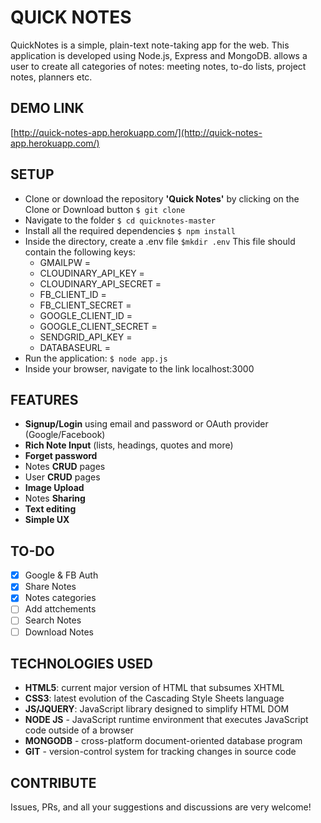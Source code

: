 # QUICK NOTES

QuickNotes is a simple, plain-text note-taking app for the web. This application is developed using Node.js, Express and MongoDB. allows a user to create all categories of notes: meeting notes, to-do lists, project notes, planners etc.

## DEMO LINK

[http://quick-notes-app.herokuapp.com/](http://quick-notes-app.herokuapp.com/)

## SETUP

- Clone or download the repository **'Quick Notes'** by clicking on the Clone or Download button `$ git clone`
- Navigate to the folder `$ cd quicknotes-master`
- Install all the required dependencies `$ npm install`
- Inside the directory, create a .env file `$mkdir .env`
  This file should contain the following keys:
  - GMAILPW =
  - CLOUDINARY_API_KEY =
  - CLOUDINARY_API_SECRET =
  - FB_CLIENT_ID =
  - FB_CLIENT_SECRET =
  - GOOGLE_CLIENT_ID =
  - GOOGLE_CLIENT_SECRET =
  - SENDGRID_API_KEY =
  - DATABASEURL =
- Run the application: `$ node app.js`
- Inside your browser, navigate to the link localhost:3000

## FEATURES

- **Signup/Login** using email and password or OAuth provider (Google/Facebook)
- **Rich Note Input** (lists, headings, quotes and more)
- **Forget password**
- Notes **CRUD** pages
- User **CRUD** pages
- **Image Upload**
- Notes **Sharing**
- **Text editing**
- **Simple UX**

## TO-DO

- [x] Google & FB Auth
- [x] Share Notes
- [x] Notes categories
- [ ] Add attchements
- [ ] Search Notes
- [ ] Download Notes

## TECHNOLOGIES USED

- **HTML5**: current major version of HTML that subsumes XHTML
- **CSS3**: latest evolution of the Cascading Style Sheets language
- **JS/JQUERY**: JavaScript library designed to simplify HTML DOM
- **NODE JS** - JavaScript runtime environment that executes JavaScript code outside of a browser
- **MONGODB** - cross-platform document-oriented database program
- **GIT** - version-control system for tracking changes in source code

## CONTRIBUTE

Issues, PRs, and all your suggestions and discussions are very welcome!
